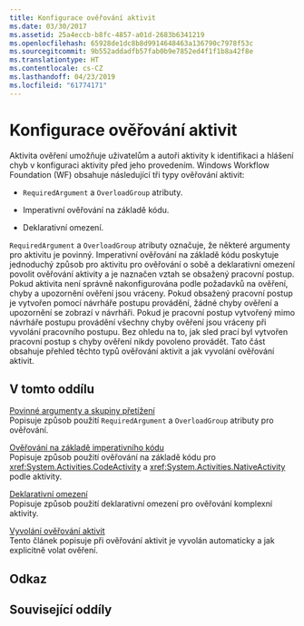 ```yaml
---
title: Konfigurace ověřování aktivit
ms.date: 03/30/2017
ms.assetid: 25a4eccb-b8fc-4857-a01d-2683b6341219
ms.openlocfilehash: 65928de1dc8b8d9914648463a136790c7978f53c
ms.sourcegitcommit: 9b552addadfb57fab0b9e7852ed4f1f1b8a42f8e
ms.translationtype: HT
ms.contentlocale: cs-CZ
ms.lasthandoff: 04/23/2019
ms.locfileid: "61774171"
---
```

# <a name="configuring-activity-validation"></a>Konfigurace ověřování aktivit
Aktivita ověření umožňuje uživatelům a autoři aktivity k identifikaci a hlášení chyb v konfiguraci aktivity před jeho provedením. Windows Workflow Foundation (WF) obsahuje následující tři typy ověřování aktivit:  
  
- `RequiredArgument` a `OverloadGroup` atributy.  
  
- Imperativní ověřování na základě kódu.  
  
- Deklarativní omezení.  
  
 `RequiredArgument` a `OverloadGroup` atributy označuje, že některé argumenty pro aktivitu je povinný. Imperativní ověřování na základě kódu poskytuje jednoduchý způsob pro aktivitu pro ověřování o sobě a deklarativní omezení povolit ověřování aktivity a je naznačen vztah se obsažený pracovní postup. Pokud aktivita není správně nakonfigurována podle požadavků na ověření, chyby a upozornění ověření jsou vráceny. Pokud obsažený pracovní postup je vytvořen pomocí návrháře postupu provádění, žádné chyby ověření a upozornění se zobrazí v návrháři. Pokud je pracovní postup vytvořený mimo návrháře postupu provádění všechny chyby ověření jsou vráceny při vyvolání pracovního postupu. Bez ohledu na to, jak sled prací byl vytvořen pracovní postup s chyby ověření nikdy povoleno provádět. Tato část obsahuje přehled těchto typů ověřování aktivit a jak vyvolání ověřování aktivit.  
  
## <a name="in-this-section"></a>V tomto oddílu  
 [Povinné argumenty a skupiny přetížení](required-arguments-and-overload-groups.md)  
 Popisuje způsob použití `RequiredArgument` a `OverloadGroup` atributy pro ověřování.  
  
 [Ověřování na základě imperativního kódu](imperative-code-based-validation.md)  
 Popisuje způsob použití ověřování na základě kódu pro <xref:System.Activities.CodeActivity> a <xref:System.Activities.NativeActivity> podle aktivity.  
  
 [Deklarativní omezení](declarative-constraints.md)  
 Popisuje způsob použití deklarativní omezení pro ověřování komplexní aktivity.  
  
 [Vyvolání ověřování aktivit](invoking-activity-validation.md)  
 Tento článek popisuje při ověřování aktivit je vyvolán automaticky a jak explicitně volat ověření.  
  
## <a name="reference"></a>Odkaz  
  
## <a name="related-sections"></a>Související oddíly
